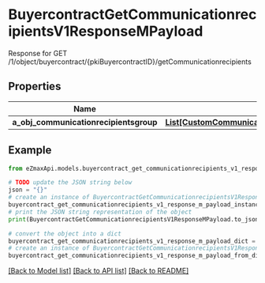 # BuyercontractGetCommunicationrecipientsV1ResponseMPayload

Response for GET /1/object/buyercontract/{pkiBuyercontractID}/getCommunicationrecipients

## Properties

Name | Type | Description | Notes
------------ | ------------- | ------------- | -------------
**a_obj_communicationrecipientsgroup** | [**List[CustomCommunicationrecipientsgroupResponse]**](CustomCommunicationrecipientsgroupResponse.md) |  | 

## Example

```python
from eZmaxApi.models.buyercontract_get_communicationrecipients_v1_response_m_payload import BuyercontractGetCommunicationrecipientsV1ResponseMPayload

# TODO update the JSON string below
json = "{}"
# create an instance of BuyercontractGetCommunicationrecipientsV1ResponseMPayload from a JSON string
buyercontract_get_communicationrecipients_v1_response_m_payload_instance = BuyercontractGetCommunicationrecipientsV1ResponseMPayload.from_json(json)
# print the JSON string representation of the object
print(BuyercontractGetCommunicationrecipientsV1ResponseMPayload.to_json())

# convert the object into a dict
buyercontract_get_communicationrecipients_v1_response_m_payload_dict = buyercontract_get_communicationrecipients_v1_response_m_payload_instance.to_dict()
# create an instance of BuyercontractGetCommunicationrecipientsV1ResponseMPayload from a dict
buyercontract_get_communicationrecipients_v1_response_m_payload_from_dict = BuyercontractGetCommunicationrecipientsV1ResponseMPayload.from_dict(buyercontract_get_communicationrecipients_v1_response_m_payload_dict)
```
[[Back to Model list]](../README.md#documentation-for-models) [[Back to API list]](../README.md#documentation-for-api-endpoints) [[Back to README]](../README.md)


